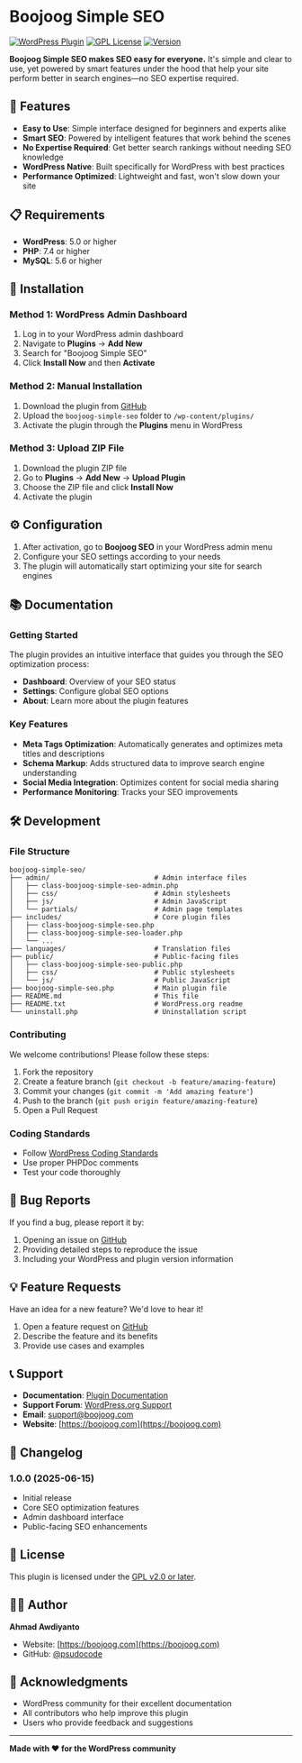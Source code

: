 # Boojoog Simple SEO

[![WordPress Plugin](https://img.shields.io/badge/WordPress-Plugin-blue.svg)](https://wordpress.org/)
[![GPL License](https://img.shields.io/badge/License-GPL%202.0-green.svg)](http://www.gnu.org/licenses/gpl-2.0.txt)
[![Version](https://img.shields.io/badge/Version-1.0.0-orange.svg)](https://github.com/psudocode/boojoog-simple-seo)

**Boojoog Simple SEO makes SEO easy for everyone.** It's simple and clear to use, yet powered by smart features under the hood that help your site perform better in search engines—no SEO expertise required.

## 🚀 Features

- **Easy to Use**: Simple interface designed for beginners and experts alike
- **Smart SEO**: Powered by intelligent features that work behind the scenes
- **No Expertise Required**: Get better search rankings without needing SEO knowledge
- **WordPress Native**: Built specifically for WordPress with best practices
- **Performance Optimized**: Lightweight and fast, won't slow down your site

## 📋 Requirements

- **WordPress**: 5.0 or higher
- **PHP**: 7.4 or higher
- **MySQL**: 5.6 or higher

## 🔧 Installation

### Method 1: WordPress Admin Dashboard

1. Log in to your WordPress admin dashboard
2. Navigate to **Plugins** → **Add New**
3. Search for "Boojoog Simple SEO"
4. Click **Install Now** and then **Activate**

### Method 2: Manual Installation

1. Download the plugin from [GitHub](https://github.com/psudocode/boojoog-simple-seo)
2. Upload the `boojoog-simple-seo` folder to `/wp-content/plugins/`
3. Activate the plugin through the **Plugins** menu in WordPress

### Method 3: Upload ZIP File

1. Download the plugin ZIP file
2. Go to **Plugins** → **Add New** → **Upload Plugin**
3. Choose the ZIP file and click **Install Now**
4. Activate the plugin

## ⚙️ Configuration

1. After activation, go to **Boojoog SEO** in your WordPress admin menu
2. Configure your SEO settings according to your needs
3. The plugin will automatically start optimizing your site for search engines

## 📚 Documentation

### Getting Started

The plugin provides an intuitive interface that guides you through the SEO optimization process:

- **Dashboard**: Overview of your SEO status
- **Settings**: Configure global SEO options
- **About**: Learn more about the plugin features

### Key Features

- **Meta Tags Optimization**: Automatically generates and optimizes meta titles and descriptions
- **Schema Markup**: Adds structured data to improve search engine understanding
- **Social Media Integration**: Optimizes content for social media sharing
- **Performance Monitoring**: Tracks your SEO improvements

## 🛠️ Development

### File Structure

```
boojoog-simple-seo/
├── admin/                          # Admin interface files
│   ├── class-boojoog-simple-seo-admin.php
│   ├── css/                        # Admin stylesheets
│   ├── js/                         # Admin JavaScript
│   └── partials/                   # Admin page templates
├── includes/                       # Core plugin files
│   ├── class-boojoog-simple-seo.php
│   ├── class-boojoog-simple-seo-loader.php
│   └── ...
├── languages/                      # Translation files
├── public/                         # Public-facing files
│   ├── class-boojoog-simple-seo-public.php
│   ├── css/                        # Public stylesheets
│   └── js/                         # Public JavaScript
├── boojoog-simple-seo.php          # Main plugin file
├── README.md                       # This file
├── README.txt                      # WordPress.org readme
└── uninstall.php                   # Uninstallation script
```

### Contributing

We welcome contributions! Please follow these steps:

1. Fork the repository
2. Create a feature branch (`git checkout -b feature/amazing-feature`)
3. Commit your changes (`git commit -m 'Add amazing feature'`)
4. Push to the branch (`git push origin feature/amazing-feature`)
5. Open a Pull Request

### Coding Standards

- Follow [WordPress Coding Standards](https://developer.wordpress.org/coding-standards/)
- Use proper PHPDoc comments
- Test your code thoroughly

## 🐛 Bug Reports

If you find a bug, please report it by:

1. Opening an issue on [GitHub](https://github.com/psudocode/boojoog-simple-seo/issues)
2. Providing detailed steps to reproduce the issue
3. Including your WordPress and plugin version information

## 💡 Feature Requests

Have an idea for a new feature? We'd love to hear it!

1. Open a feature request on [GitHub](https://github.com/psudocode/boojoog-simple-seo/issues)
2. Describe the feature and its benefits
3. Provide use cases and examples

## 📞 Support

- **Documentation**: [Plugin Documentation](https://boojoog.com/docs)
- **Support Forum**: [WordPress.org Support](https://wordpress.org/support/plugin/boojoog-simple-seo)
- **Email**: [support@boojoog.com](mailto:support@boojoog.com)
- **Website**: [https://boojoog.com](https://boojoog.com)

## 📝 Changelog

### 1.0.0 (2025-06-15)

- Initial release
- Core SEO optimization features
- Admin dashboard interface
- Public-facing SEO enhancements

## 📄 License

This plugin is licensed under the [GPL v2.0 or later](http://www.gnu.org/licenses/gpl-2.0.txt).

## 👨‍💻 Author

**Ahmad Awdiyanto**

- Website: [https://boojoog.com](https://boojoog.com)
- GitHub: [@psudocode](https://github.com/psudocode)

## 🙏 Acknowledgments

- WordPress community for their excellent documentation
- All contributors who help improve this plugin
- Users who provide feedback and suggestions

---

**Made with ❤️ for the WordPress community**
